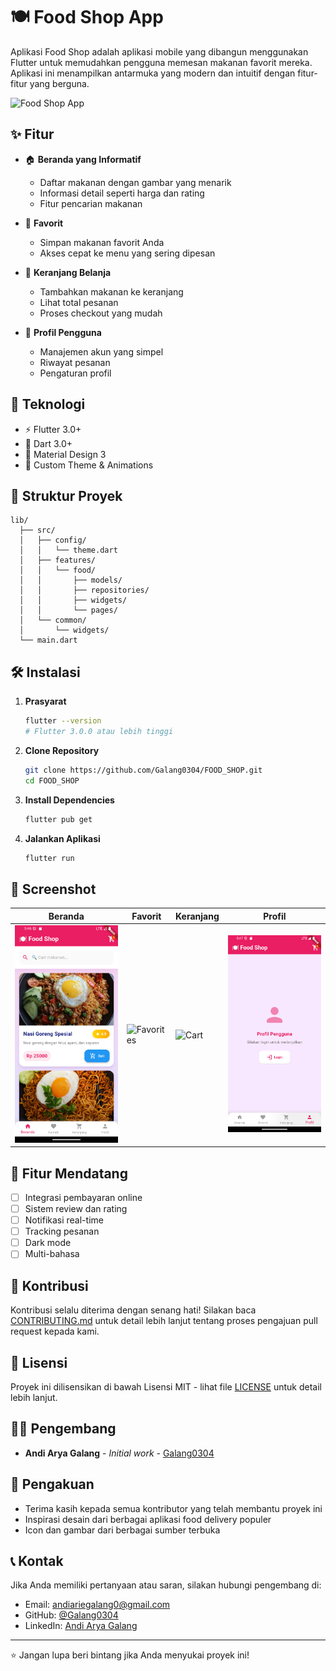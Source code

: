 # 🍽️ Food Shop App

Aplikasi Food Shop adalah aplikasi mobile yang dibangun menggunakan Flutter untuk memudahkan pengguna memesan makanan favorit mereka. Aplikasi ini menampilkan antarmuka yang modern dan intuitif dengan fitur-fitur yang berguna.

![Food Shop App](assets/images/app_preview.png)

## ✨ Fitur

- 🏠 **Beranda yang Informatif**
  - Daftar makanan dengan gambar yang menarik
  - Informasi detail seperti harga dan rating
  - Fitur pencarian makanan
  
- 💝 **Favorit**
  - Simpan makanan favorit Anda
  - Akses cepat ke menu yang sering dipesan
  
- 🛒 **Keranjang Belanja**
  - Tambahkan makanan ke keranjang
  - Lihat total pesanan
  - Proses checkout yang mudah
  
- 👤 **Profil Pengguna**
  - Manajemen akun yang simpel
  - Riwayat pesanan
  - Pengaturan profil

## 🚀 Teknologi

- ⚡ Flutter 3.0+
- 🎯 Dart 3.0+
- 📱 Material Design 3
- 🎨 Custom Theme & Animations

## 📂 Struktur Proyek

```
lib/
  ├── src/
  │   ├── config/
  │   │   └── theme.dart
  │   ├── features/
  │   │   └── food/
  │   │       ├── models/
  │   │       ├── repositories/
  │   │       ├── widgets/
  │   │       └── pages/
  │   └── common/
  │       └── widgets/
  └── main.dart
```

## 🛠️ Instalasi

1. **Prasyarat**
   ```bash
   flutter --version
   # Flutter 3.0.0 atau lebih tinggi
   ```

2. **Clone Repository**
   ```bash
   git clone https://github.com/Galang0304/FOOD_SHOP.git
   cd FOOD_SHOP
   ```

3. **Install Dependencies**
   ```bash
   flutter pub get
   ```

4. **Jalankan Aplikasi**
   ```bash
   flutter run
   ```

## 📱 Screenshot

| Beranda | Favorit | Keranjang | Profil |
|---------|---------|-----------|---------|
| ![Home](assets/screenshots/home.png) | ![Favorites](assets/screenshots/favorites.png) | ![Cart](assets/screenshots/cart.png) | ![Profile](assets/screenshots/profile.png) |

## 🎯 Fitur Mendatang

- [ ] Integrasi pembayaran online
- [ ] Sistem review dan rating
- [ ] Notifikasi real-time
- [ ] Tracking pesanan
- [ ] Dark mode
- [ ] Multi-bahasa

## 🤝 Kontribusi

Kontribusi selalu diterima dengan senang hati! Silakan baca [CONTRIBUTING.md](CONTRIBUTING.md) untuk detail lebih lanjut tentang proses pengajuan pull request kepada kami.

## 📄 Lisensi

Proyek ini dilisensikan di bawah Lisensi MIT - lihat file [LICENSE](LICENSE) untuk detail lebih lanjut.

## 👨‍💻 Pengembang

- **Andi Arya Galang** - *Initial work* - [Galang0304](https://github.com/Galang0304)

## 🙏 Pengakuan

- Terima kasih kepada semua kontributor yang telah membantu proyek ini
- Inspirasi desain dari berbagai aplikasi food delivery populer
- Icon dan gambar dari berbagai sumber terbuka

## 📞 Kontak

Jika Anda memiliki pertanyaan atau saran, silakan hubungi pengembang di:
- Email: andiariegalang0@gmail.com
- GitHub: [@Galang0304](https://github.com/Galang0304)
- LinkedIn: [Andi Arya Galang](https://www.linkedin.com/in/andi-arya-galang-482906347/)

---
⭐ Jangan lupa beri bintang jika Anda menyukai proyek ini!
